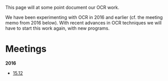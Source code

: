 This page will at some point document our OCR work.

We have been experimenting with OCR in 2016 and earlier
(cf. the meeting memo from 2016 below). With recent
advances in OCR techniques we will have to start
this work again, with new programs.

# Meetings

**2016**
* [15.12](../../admin/linguists/ocr_161215.html)
